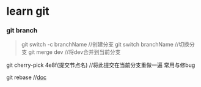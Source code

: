 # learn git

### git branch
> git switch -c branchName  //创建分支
> git switch branchName     //切换分支
> git merge dev  //将dev合并到当前分支

git cherry-pick 4e8f(提交节点名)   //将此提交在当前分支重做一遍  常用与修bug

git rebase <branch>  //[doc](https://git-scm.com/docs/git-rebase)